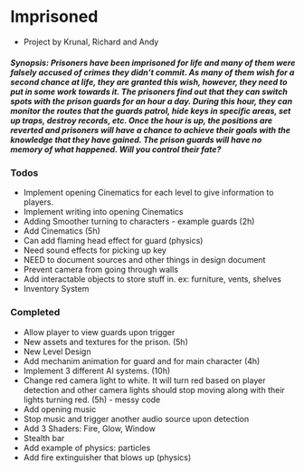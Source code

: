 # Imprisoned

- Project by Krunal, Richard and Andy

##### Synopsis: Prisoners have been imprisoned for life and many of them were falsely accused of crimes they didn’t commit. As many of them wish for a second chance at life, they are granted this wish, however, they need to put in some work towards it. The prisoners find out that they can switch spots with the prison guards for an hour a day. During this hour, they can monitor the routes that the guards patrol, hide keys in specific areas, set up traps, destroy records, etc. Once the hour is up, the positions are reverted and prisoners will have a chance to achieve their goals with the knowledge that they have gained. The prison guards will have no memory of what happened. Will you control their fate?

### Todos
- Implement opening Cinematics for each level to give information to players.
- Implement writing into opening Cinematics
- Adding Smoother turning to characters - example guards (2h)
- Add Cinematics (5h)
- Can add flaming head effect for guard (physics)
- Need sound effects for picking up key
- NEED to document sources and other things in design document
- Prevent camera from going through walls
- Add interactable objects to store stuff in. ex: furniture, vents, shelves
- Inventory System

### Completed
- Allow player to view guards upon trigger
- New assets and textures for the prison. (5h)
- New Level Design
- Add mechanim animation for guard and for main character (4h)
- Implement 3 different AI systems. (10h)
- Change red camera light to white. It will turn red based on player detection and other camera lights should stop moving along with their lights turning red. (5h) - messy code
- Add opening music
- Stop music and trigger another audio source upon detection
- Add 3 Shaders: Fire, Glow, Window
- Stealth bar
- Add example of physics: particles
- Add fire extinguisher that blows up (physics)

